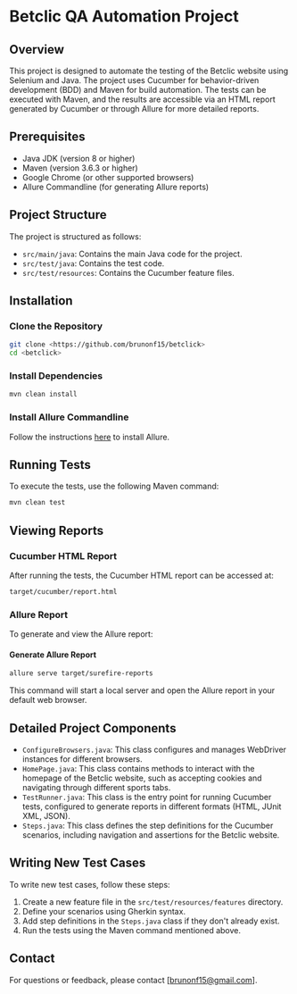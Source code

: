 # Betclic QA Automation Project

## Overview
This project is designed to automate the testing of the Betclic website using Selenium and Java. The project uses Cucumber for behavior-driven development (BDD) and Maven for build automation. The tests can be executed with Maven, and the results are accessible via an HTML report generated by Cucumber or through Allure for more detailed reports.

## Prerequisites
- Java JDK (version 8 or higher)
- Maven (version 3.6.3 or higher)
- Google Chrome (or other supported browsers)
- Allure Commandline (for generating Allure reports)

## Project Structure
The project is structured as follows:

- `src/main/java`: Contains the main Java code for the project.
- `src/test/java`: Contains the test code.
- `src/test/resources`: Contains the Cucumber feature files.

## Installation
### Clone the Repository
```sh
git clone <https://github.com/brunonf15/betclick>
cd <betclick>
```

### Install Dependencies
```sh
mvn clean install
```

### Install Allure Commandline
Follow the instructions [here](https://docs.qameta.io/allure/#_installing_a_commandline) to install Allure.

## Running Tests
To execute the tests, use the following Maven command:
```sh
mvn clean test
```

## Viewing Reports
### Cucumber HTML Report
After running the tests, the Cucumber HTML report can be accessed at:
```bash
target/cucumber/report.html
```

### Allure Report
To generate and view the Allure report:
#### Generate Allure Report
```sh
allure serve target/surefire-reports
```
This command will start a local server and open the Allure report in your default web browser.

## Detailed Project Components
- `ConfigureBrowsers.java`: This class configures and manages WebDriver instances for different browsers.
- `HomePage.java`: This class contains methods to interact with the homepage of the Betclic website, such as accepting cookies and navigating through different sports tabs.
- `TestRunner.java`: This class is the entry point for running Cucumber tests, configured to generate reports in different formats (HTML, JUnit XML, JSON).
- `Steps.java`: This class defines the step definitions for the Cucumber scenarios, including navigation and assertions for the Betclic website.

## Writing New Test Cases
To write new test cases, follow these steps:
1. Create a new feature file in the `src/test/resources/features` directory.
2. Define your scenarios using Gherkin syntax.
3. Add step definitions in the `Steps.java` class if they don't already exist.
4. Run the tests using the Maven command mentioned above.

## Contact
For questions or feedback, please contact [brunonf15@gmail.com].